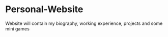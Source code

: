 # Personal-Website
Website will contain my biography, working experience, projects and some mini games 
